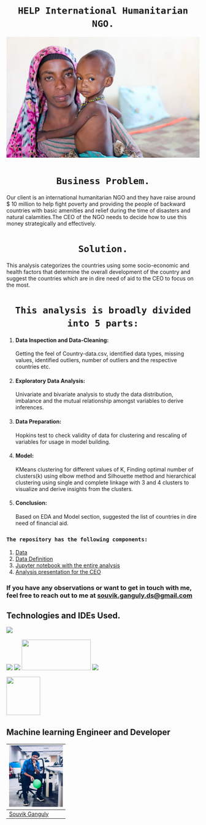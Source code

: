 # <center> `HELP International Humanitarian NGO.`</center>

![image info](https://github.com/ds-souvik/Machine-Learning-Basic-Intermediate-Expert./blob/master/14%20Clustering-HELP%20International%20Humanitarian%20NGO/static/img/concern-ethiopia-poverty-list-1280x800.jpg)

# <center> `Business Problem.`</center>

<p>Our client is an international humanitarian NGO and they have raise around $ 10 million to help fight poverty and providing the people of backward countries with basic amenities and relief during the time of disasters and natural calamities.The CEO of the NGO needs to decide how to use this money strategically and effectively.</p>

# <center> `Solution.`</center>

<p>This analysis categorizes the countries using some socio-economic and health factors that determine the overall development of the country and suggest the countries which are in dire need of aid to the CEO  to focus on the most.</p>

# <center> `This analysis is broadly divided into 5 parts:`</center>
1. <h4>Data Inspection and Data-Cleaning:</h4> Getting the feel of Country-data.csv, identified data types, missing  values, identified outliers, number of outliers and the respective countries etc.
2. <h4>Exploratory Data Analysis:</h4> Univariate and bivariate analysis to study the data distribution, imbalance and the mutual relationship amongst variables to derive inferences.
3. <h4>Data Preparation:</h4> Hopkins test to check validity of data for clustering and rescaling of variables for usage in model building.
4. <h4>Model:</h4> KMeans clustering for different values of K, Finding optimal number of clusters(k) using elbow method and Silhouette method and hierarchical clustering using single and complete linkage with 3 and 4 clusters to visualize and derive insights from the clusters.
5. <h4>Conclusion:</h4> Based on EDA and Model section, suggested the list of countries in dire need of financial aid.

### `The repository has the following components:`
1. [Data](https://github.com/ds-souvik/Machine-Learning-Basic-Intermediate-Expert./blob/master/14%20Clustering-HELP%20International%20Humanitarian%20NGO/Country-data.csv)
2. [Data Definition](https://github.com/ds-souvik/Machine-Learning-Basic-Intermediate-Expert./blob/master/14%20Clustering-HELP%20International%20Humanitarian%20NGO/data-dictionary%2B.csv)
3. [Jupyter notebook with the entire analysis](https://github.com/ds-souvik/Machine-Learning-Basic-Intermediate-Expert./blob/master/14%20Clustering-HELP%20International%20Humanitarian%20NGO/HELP%20International%20NGO.ipynb)
4. [Analysis presentation for the CEO](https://github.com/ds-souvik/Machine-Learning-Basic-Intermediate-Expert./blob/master/14%20Clustering-HELP%20International%20Humanitarian%20NGO/HELP%20International%20NGO%20analysis%20presentation.pdf)

### If you have any observations or want to get in touch with me, feel free to reach out to me at souvik.ganguly.ds@gmail.com

## Technologies and IDEs Used.

![](https://forthebadge.com/images/badges/made-with-python.svg)

[<img src="https://upload.wikimedia.org/wikipedia/commons/thumb/e/ed/Pandas_logo.svg/300px-Pandas_logo.svg.png" width="180">](https://en.wikipedia.org/wiki/Pandas_(software)) [<img src="https://upload.wikimedia.org/wikipedia/commons/thumb/3/31/NumPy_logo_2020.svg/220px-NumPy_logo_2020.svg.png" width="180">](https://en.wikipedia.org/wiki/NumPy) [<img src="https://upload.wikimedia.org/wikipedia/en/thumb/5/56/Matplotlib_logo.svg/300px-Matplotlib_logo.svg.png" width="180" height="80">](https://en.wikipedia.org/wiki/Matplotlib) [<img src="https://upload.wikimedia.org/wikipedia/commons/thumb/0/05/Scikit_learn_logo_small.svg/220px-Scikit_learn_logo_small.svg.png">](https://en.wikipedia.org/wiki/Scikit-learn)

[<img src="https://upload.wikimedia.org/wikipedia/commons/thumb/3/38/Jupyter_logo.svg/250px-Jupyter_logo.svg.png" width="88" height="100">](https://en.wikipedia.org/wiki/Project_Jupyter) &nbsp; &nbsp; 

## Machine learning Engineer and Developer
[<img target="_blank" src="https://github.com/ds-souvik/Prediction-of-Bike-Rental-Count-Linear-Regression-and-Deployment-along-with-deployment/blob/master/static/img/me2.jpg" width=140 height=160>](https://www.linkedin.com/in/souvik-ganguly-4a9924105/)|
-|
[Souvik Ganguly](https://www.linkedin.com/in/souvik-ganguly-4a9924105/) |)








